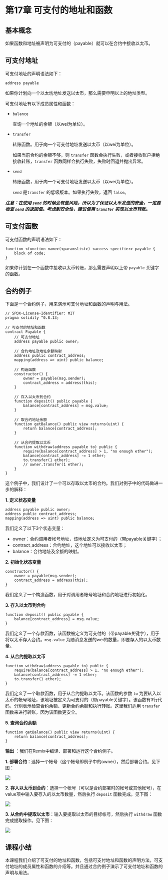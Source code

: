 # 第17章 可支付的地址和函数

## 基本概念

如果函数和地址被声明为可支付的（payable）就可以在合约中接收以太币。

## 可支付地址

可支付地址的声明语法如下：

```
address payable
```

如果你计划向一个以太坊地址发送以太币，那么需要申明以上的地址类型。

可支付地址有以下成员属性和函数：

+ `balance`

  查询一个地址的余额（以wei为单位）。

+ `transfer`

  转账函数。用于向一个可支付地址发送以太币（以wei为单位）。

  如果当前合约的余额不够，则 `transfer` 函数会执行失败，或者接收账户拒绝接收转账，`transfer` 函数同样会执行失败，失败时回退并抛出异常。

+ `send`

  转账函数，用于向一个可支付地址发送以太币（以wei为单位）。

  `send` 是`transfer` 的低级版本。如果执行失败，返回 `false`。

***注意：在使用 `send` 的时候会有些风险，所以为了保证以太币发送的安全，一定要检查 `send` 的返回值。考虑到安全性，建议使用 `transfer` 实现以太币转账。***

## 可支付函数

可支付函数的声明语法如下：

```
function <function name>(<paramslist>) <access specifier> payable {
	block of code;
}
```

如果你计划在一个函数中接收以太币转账，那么需要声明以上带 `payable` 关键字的函数。

## 合约例子

下面是一个合约例子，用来演示可支付地址和函数的声明与用法。

```
// SPDX-License-Identifier: MIT
pragma solidity ^0.8.13;

// 可支付的地址和函数
contract Payable {
    // 可支付地址
    address payable public owner;
    
    // 合约地址及地址余额映射
    address public contract_address;
    mapping(address => uint) public balance;

    // 构造函数
    constructor() {
        owner = payable(msg.sender);
        contract_address = address(this);
    }

    // 存入以太币到合约
    function deposit() public payable {
        balance[contract_address] = msg.value;
    }

    // 取合约地址余额
    function getBalance() public view returns(uint) {
        return balance[contract_address];
    }

    // 从合约提取以太币
    function withdraw(address payable to) public {
        require(balance[contract_address] > 1, "no enough ether");
        balance[contract_address] -= 1 ether;
        to.transfer(1 ether);
        // owner.transfer(1 ether);
    }
}
```

这个例子中，我们设计了一个可以存取以太币的合约。我们对例子中的代码做进一步的解释：

**1. 定义状态变量**

```
address payable public owner;
address public contract_address;
mapping(address => uint) public balance;
```

我们定义了以下3个状态变量：

+ owner：合约调用者帐号地址，该地址定义为可支付的（带payable关键字）；
+ contract_address：合约地址，这个地址可以接收以太币；
+ balance：合约地址及余额的映射。

**2. 初始化状态变量**

```
constructor() {
	owner = payable(msg.sender);
	contract_address = address(this);
}
```

我们定义了一个构造函数，用于对调用者帐号地址和合约地址进行初始化。

**3. 存入以太币到合约**

```
function deposit() public payable {
	balance[contract_address] = msg.value;
}
```

我们定义了一个存款函数，该函数被定义为可支付的（带payable关键字），用于将以太币存入合约。`msg.value` 为随消息发送的wei的数量，即要存入的以太币数量。

**4. 从合约提取以太币**

```
function withdraw(address payable to) public {
    require(balance[contract_address] > 1, "no enough ether");
    balance[contract_address] -= 1 ether;
    to.transfer(1 ether);
}
```

我们定义了一个取款函数，用于从合约提取以太币。该函数的参数 `to` 为要转入以太币的帐号地址，该地址被定义为可支付的（带payable关键字）。该函数有3行代码，分别表示检查合约余额、更新合约余额和执行转账。这里我们适用 `transfer` 函数来进行转账，因为该函数更安全。

**5. 查询合约余额**

```
function getBalance() public view returns(uint) {
	return balance[contract_address];
}
```

**输出** ：我们在Remix中编译、部署和运行这个合约例子。

**1. 部署合约**：选择一个帐号（这个帐号即例子中的owner），然后部署合约。见下图：

![](./images/remix-payable-1.png)

**2. 存入以太币到合约**：选择一个帐号（可以是合约部署时的帐号或其他帐号），在value项中输入要存入的以太币数量，然后执行 `deposit`  函数完成。见下图：

![](./images/remix-payable-2.png)

**3. 从合约中提取以太币**：输入要提取以太币的目标帐号，然后执行 `withdraw` 函数完成提取操作。见下图：

![](./images/remix-payable-3.png)

## 课程小结

本课程我们介绍了可支付的地址和函数，包括可支付地址和函数的声明方法，可支付地址的成员属性和函数的介绍等。并且通过合约例子演示了可支付地址和函数的声明与用法。



